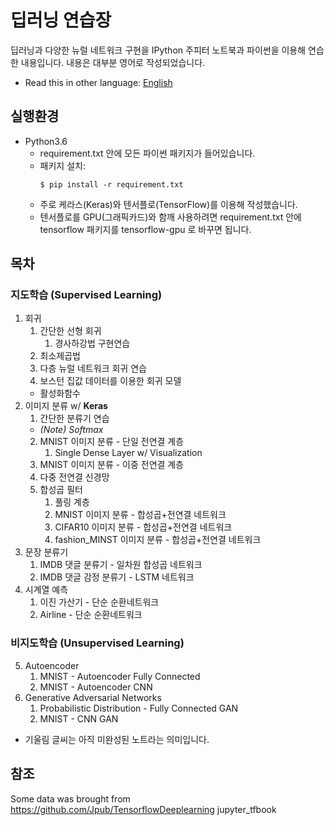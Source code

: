 # 딥러닝 연습장

딥러닝과 다양한 뉴럴 네트워크 구현을 IPython 주피터 노트북과 파이썬을 이용해 연습한 내용입니다. 내용은 대부분 영어로 작성되었습니다.

* Read this in other language: [English](README.md)

## 실행환경
- Python3.6
    - requirement.txt 안에 모든 파이썬 패키지가 들어있습니다. 
    - 패키지 설치:
        ```
        $ pip install -r requirement.txt
        ``` 
    - 주로 케라스(Keras)와 텐서플로(TensorFlow)를 이용해 작성했습니다. 
    - 텐서플로를 GPU(그래픽카드)와 함깨 사용하려면 requirement.txt 안에 tensorflow 패키지를 tensorflow-gpu 로 바꾸면 됩니다. 


## 목차

### 지도학습 (Supervised Learning)    

1. 회귀
    1. 간단한 선형 회귀
        1. 경사하강법 구현연습
    2. 최소제곱법
    3. 다층 뉴럴 네트워크 회귀 연습
    4. 보스턴 집값 데이터를 이용한 회귀 모델
    - 활성화함수
2. 이미지 분류 w/ __Keras__  
    1. 간단한 분류기 연습  
    - _(Note) Softmax_  
    2. MNIST 이미지 분류 - 단일 전연결 계층  
        1. Single Dense Layer w/ Visualization  
    3. MNIST 이미지 분류 - 이중 전연결 계층  
    4. 다중 전연결 신경망  
    5. 합성곱 필터  
        1. 풀링 계층  
        2. MNIST 이미지 분류 - 합성곱+전연결 네트워크  
        3. CIFAR10 이미지 분류 - 합성곱+전연결 네트워크  
        4. fashion_MINST 이미지 분류 - 합성곱+전연결 네트워크  
3. 문장 분류기  
    1. IMDB 댓글 분류기 - 일차원 합성곱 네트워크  
    2. IMDB 댓글 감정 분류기 - LSTM 네트워크  
4. 시계열 예측  
    1. 이진 가산기 - 단순 순환네트워크  
    2. Airline - 단순 순환네트워크  

### 비지도학습 (Unsupervised Learning)
5. Autoencoder  
    1. MNIST - Autoencoder Fully Connected  
    2. MNIST - Autoencoder CNN  
6. Generative Adversarial Networks  
    1. Probabilistic Distribution - Fully Connected GAN  
    2. MNIST - CNN GAN  

* 기울림 글씨는 아직 미완성된 노트라는 의미입니다.

## 참조
Some data was brought from https://github.com/Jpub/TensorflowDeeplearning jupyter_tfbook


